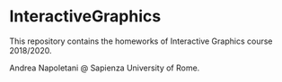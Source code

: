 # InteractiveGraphics

This repository contains the homeworks of Interactive Graphics course 2018/2020.

Andrea Napoletani @ Sapienza University of Rome.

